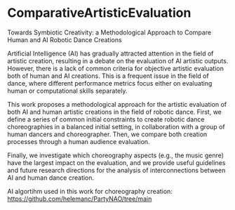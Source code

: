 # ComparativeArtisticEvaluation

Towards Symbiotic Creativity: a Methodological Approach to Compare Human and AI Robotic Dance Creations

Artificial Intelligence (AI) has gradually attracted attention in the field of artistic creation, resulting in a debate on the evaluation of AI artistic outputs. However, there is a lack of common criteria for objective artistic evaluation both of human and AI creations. This is a frequent issue in the field of dance, where different performance metrics focus either on evaluating human or computational skills separately. 

This work proposes a methodological approach for the artistic evaluation of both AI and human artistic creations in the field of robotic dance. First, we define a series of common initial constraints to create robotic dance choreographies in a balanced initial setting, in collaboration with a group of human dancers and choreographer. Then, we compare both creation processes through a human audience evaluation. 

Finally, we investigate which choreography aspects (e.g., the music genre) have the largest impact on the evaluation, and we provide useful guidelines and future research directions for the analysis of interconnections between AI and human dance creation. 

AI algortihm used in this work for choreography creation: https://github.com/helemanc/PartyNAO/tree/main
